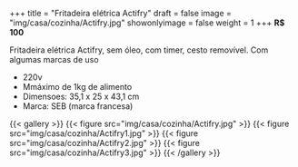 +++
title = "Fritadeira elétrica Actifry"
draft = false
image = "img/casa/cozinha/Actifry.jpg"
showonlyimage = false
weight = 1
+++
**R$ 100**

<!--more-->

Fritadeira elétrica Actifry, sem óleo, com timer, cesto removível. Com algumas marcas de uso

- 220v
- Mmáximo de 1kg de alimento
- Dimensoes: 35,1 x 25 x 43,1 cm
- Marca: SEB (marca francesa)


{{< gallery >}}
{{< figure src="img/casa/cozinha/Actifry.jpg" >}}
{{< figure src="img/casa/cozinha/Actifry1.jpg" >}}
{{< figure src="img/casa/cozinha/Actifry2.jpg" >}}
{{< figure src="img/casa/cozinha/Actifry3.jpg" >}}
{{< /gallery >}}